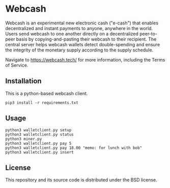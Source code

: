# Webcash

Webcash is an experimental new electronic cash ("e-cash") that enables decentralized and instant payments to anyone, anywhere in the world. Users send webcash to one another directly on a decentralized peer-to-peer basis by copying-and-pasting their webcash to their recipient. The central server helps webcash wallets detect double-spending and ensure the integrity of the monetary supply according to the supply schedule.

Navigate to <a href="https://webcash.tech">https://webcash.tech/</a> for more information, including the Terms of Service.

## Installation

This is a python-based webcash client.

```
pip3 install -r requirements.txt
```

## Usage

```
python3 walletclient.py setup
python3 walletclient.py status
python3 miner.py
python3 walletclient.py pay 5
python3 walletclient.py pay 18.00 "memo: for lunch with bob"
python3 walletclient.py insert
```

## License

This repository and its source code is distributed under the BSD license.
